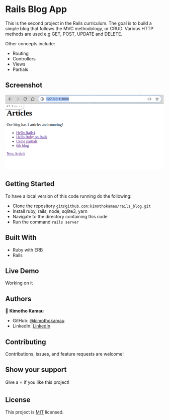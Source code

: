 # Rails Blog App
This is the second project in the Rails curriculum. The goal is to build a simple blog that follows the MVC methodology, or CRUD.
Various HTTP methods are used e.g GET, POST, UPDATE and DELETE.

Other concepts include:
- Routing
- Controllers
- Views
- Partials

## Screenshot

![screenshot](./app/assets/images/screenshot.png)

## Getting Started
To have a local version of this code running do the following:
- Clone the repository `git@github.com:kimothokamau/rails_blog.git`
- Install ruby, rails, node, sqlite3, yarn
- Navigate to the directory containing this code
- Run the command `rails server` 

## Built With

- Ruby with ERB
- Rails

## Live Demo

Working on it

## Authors

👤 **Kimotho Kamau**

- GitHub: [@kimothokamau](https://github.com/kimothokamau)
- LinkedIn: [LinkedIn](https://www.linkedin.com/in/kimotho-kamau-6ab307185/)


##  Contributing

Contributions, issues, and feature requests are welcome!

## Show your support

Give a ⭐️ if you like this project!

## License

This project is [MIT](./LICENSE) licensed.